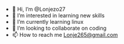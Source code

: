 - 👋 Hi, I’m @Lonjezo27
- 👀 I’m interested in learning new skills
- 🌱 I’m currently learning linux
- 💞️ I’m looking to collaborate on coding
- 📫 How to reach me Lonje265@gmail.com

<!---
Lonjezo27/Lonjezo27 is a ✨ special ✨ repository because its `README.md` (this file) appears on your GitHub profile.
You can click the Preview link to take a look at your changes.
--->
